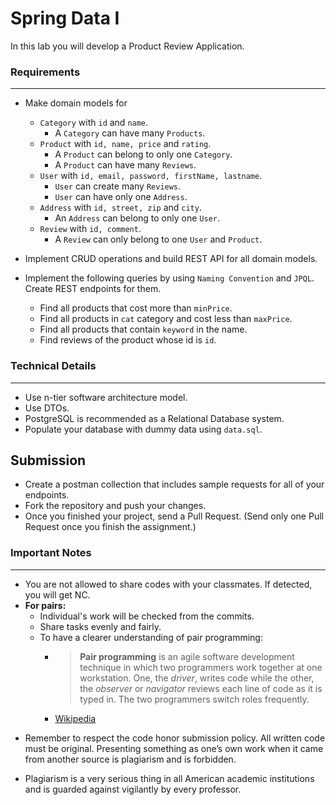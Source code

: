 
# Spring Data I

In this lab you will develop a Product Review Application.

###  Requirements
---
* Make domain models for
	* `Category` with `id` and `name`.
		* A `Category` can have many `Products`.
	* `Product` with `id, name, price` and `rating`.
		* A `Product` can belong to only one `Category`.
		* A `Product` can have many `Reviews`.
	* `User` with `id, email, password, firstName, lastname`.
		* `User` can create many `Reviews`.
		* `User` can have only one `Address`.
	* `Address` with `id, street, zip` and `city`.
		* An `Address` can belong to only one `User`. 
	* `Review` with `id, comment`.
		* A `Review` can only belong to one `User` and `Product`.

* Implement CRUD operations and build REST API for all domain models.

* Implement the following queries by using `Naming Convention` and `JPQL`. Create REST endpoints for them.
	* Find all products that cost more than `minPrice`.
	* Find all products in `cat` category and cost less than `maxPrice`.
	* Find all products that contain `keyword` in the name.
	* Find reviews of the product whose id is `id`. 

### Technical Details
---
* Use n-tier software architecture model.
* Use DTOs.
* PostgreSQL is recommended as a Relational Database system.
* Populate your database with dummy data using `data.sql`.


## Submission

* Create a postman collection that includes sample requests for all of your endpoints.
* Fork the repository and push your changes.
* Once you finished your project, send a Pull Request. (Send only one Pull Request once you finish the assignment.)

### Important Notes
---

 * You are not allowed to share codes with your classmates. If detected, you will get NC.
 * **For pairs:**
	 * Individual's work will be checked from the commits.
	 *  Share tasks evenly and fairly.
	 *  To have a clearer understanding of pair programming:
		 *  > **Pair programming** is an agile software development technique in which two programmers work together at one workstation. One, the _driver_, writes code while the other, the _observer_ or _navigator_ reviews each line of code as it is typed in. The two programmers switch roles frequently. 
		 * [Wikipedia](https://en.wikipedia.org/wiki/Pair_programming#:~:text=Pair%20programming%20is%20an%20agile,two%20programmers%20switch%20roles%20frequently.)

-   Remember to respect the code honor submission policy. All written code must be original. Presenting something as one’s own work when it came from another source is plagiarism and is forbidden.
    
-   Plagiarism is a very serious thing in all American academic institutions and is guarded against vigilantly by every professor.

